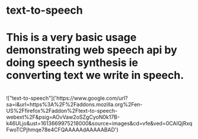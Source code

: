 # text-to-speech
# This is a very basic usage demonstrating web speech api by doing speech synthesis ie converting text we write in speech.
<br />
!["text-to-speech"]('https://www.google.com/url?sa=i&url=https%3A%2F%2Faddons.mozilla.org%2Fen-US%2Ffirefox%2Faddon%2Ftext-to-speech-webext%2F&psig=AOvVaw2oSZgCyoN0k17B-k46ULjo&ust=1613669975218000&source=images&cd=vfe&ved=0CAIQjRxqFwoTCPjhmqe78e4CFQAAAAAdAAAAABAD')

